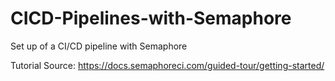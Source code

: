 # CICD-Pipelines-with-Semaphore
Set up of a CI/CD pipeline with Semaphore 

Tutorial Source: https://docs.semaphoreci.com/guided-tour/getting-started/
